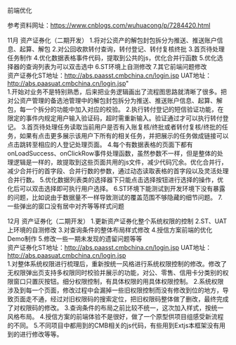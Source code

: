 前端优化

参考资料网址：https://www.cnblogs.com/wuhuacong/p/7284420.html


11月
资产证券化（二期开发）	
1.将对公资产的解包封包拆分为推送、推送账户信息、起算、解包
2.对公回收款转付查询，转付登记、转付复核终批
3.首页待处理任务制作
4.优化数据表格事件代码，提取到公共的js，优化合并行函数
5.优化选择器的查询列表为可以双击选中
6.ST环境上自测修改
7.其它前端问题修改		
资产证券化ST地址：http://abs.paasst.cmbchina.cn/login.jsp 
UAT地址：http://abs.paasuat.cmbchina.cn/login.jsp"			
1.开始对业务不是特别熟悉，后来把业务逻辑画出了流程图思路就清晰了很多。把对公资产管理的备选池管理中的解包封包拆分为推送、推送账户信息、起算、解包，每一个拆分的功能中加入对应的校验。
2.执行转付登记的短信验证功能，在限定的事件内规定用户输入验证码，超时需重新输入。验证通过才可以执行转付登记。
3.首页待处理任务读取当前用户是否有入账复核/终批或者转付复核/终批的任务，如果有点击更多展示该用户下所有的相关任务，并把展示的任务做成链接可以点击跳转至相应的人登记处理页面。
4.每个有数据表格的页面下都有onLoadSuccess、onClickRow事件处理函数，虽然参数不一样，但是整体的处理逻辑是一样的，故提取到这些页面共用的js文件，减少代码冗余。优化合并行，减少合并行的首字段、合并行数的参数，通过动态读取表格的首字段以及灵活处理合并行数。
5.优化数据列表类的选择器下只能点击选择按钮进行选择的操作，优化后可以双击选择即可执行用户选择。
6.ST环境下能测试到开发环境下没有暴露的问题，比如说由于数据量不一样导致测试的覆盖范围不够隐藏的细节问题。
7.一些弹出的窗口没有居中对齐等等样式问题

12月
资产证券化（二期开发）	
1.更新资产证券化整个系统权限的控制
2.ST、UAT上环境的自测修改
3.对查询条件的整体布局样式修改
4.授信方案前端的优化Demo制作
5.修改一些一期未发现的遗留问题等等			
资产证券化ST地址：http://abs.paasst.cmbchina.cn/login.jsp 
UAT地址：http://abs.paasuat.cmbchina.cn/login.jsp			
1.对整体系统权限进行梳理后，重新按统一风格进行系统权限控制的修改。修改了无权限弹出页支持多权限同时校验并展示的功能，对公、零售、信用卡分类别的权限窗口只置灰按钮。细分权限控制，有具体权限的用具体权限控制。
2.系统权限涉及到每一个页面，修改过程中会漏掉一些旧权限控制而没有修改到位的地方，导致页面走不通，经过对旧权限码的搜索定位，把旧权限码整体做了删改，最终完成了对权限码的修改。
3.查询条件的布局之前比较不统一，这次加入样式，按统一风格布局。
4.授信方案的前端体验不是很好，做了一个原型供项目组感受新流程的不同。
5.不同项目中都用到的CMB相关的js代码，有些用到Extjs本框架没有用到的进行修改等等。

